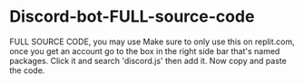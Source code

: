 # Discord-bot-FULL-source-code
FULL SOURCE CODE, you may use
Make sure to only use this on replit.com, once you get an account go to the box in the right side bar that's named packages. Click it and search 'discord.js' then add it. Now copy and paste the code.
